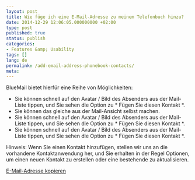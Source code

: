 ```yaml
---
layout: post
title: Wie füge ich eine E-Mail-Adresse zu meinem Telefonbuch hinzu?
date: 2014-12-29 12:06:05.000000000 +02:00
type: post
published: true
status: publish
categories:
- Features &amp; Usability
tags: []
lang: de
permalink: /add-email-address-phonebook-contacts/
meta:
---
```


BlueMail bietet hierfür eine Reihe von Möglichkeiten:

* Sie können schnell auf den Avatar / Bild des Absenders aus der Mail-Liste tippen, und Sie sehen die Option zu * Fügen Sie diesen Kontakt *.
* Sie können das gleiche aus der Mail-Ansicht selbst machen.
* Sie können schnell auf den Avatar / Bild des Absenders aus der Mail-Liste tippen, und Sie sehen die Option zu * Fügen Sie diesen Kontakt *.
* Sie können schnell auf den Avatar / Bild des Absenders aus der Mail-Liste tippen, und Sie sehen die Option zu * Fügen Sie diesen Kontakt *.

Hinweis: Wenn Sie einen Kontakt hinzufügen, stellen wir uns an die vorhandene Kontaktanwendung her, und Sie erhalten in der Regel Optionen, um einen neuen Kontakt zu erstellen oder eine bestehende zu aktualisieren.

[E-Mail-Adresse kopieren](/copy-email-address/)
